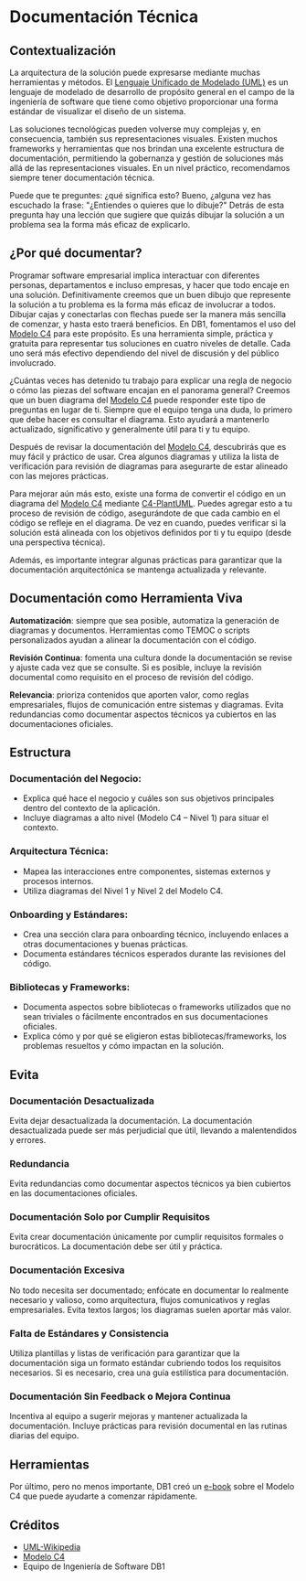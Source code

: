 # Documentación Técnica

## Contextualización

La arquitectura de la solución puede expresarse mediante muchas herramientas y métodos. El [Lenguaje Unificado de Modelado (UML)](https://en.wikipedia.org/wiki/Unified_Modeling_Language) es un lenguaje de modelado de desarrollo de propósito general en el campo de la ingeniería de software que tiene como objetivo proporcionar una forma estándar de visualizar el diseño de un sistema.

Las soluciones tecnológicas pueden volverse muy complejas y, en consecuencia, también sus representaciones visuales. Existen muchos frameworks y herramientas que nos brindan una excelente estructura de documentación, permitiendo la gobernanza y gestión de soluciones más allá de las representaciones visuales. En un nivel práctico, recomendamos siempre tener documentación técnica.

Puede que te preguntes: ¿qué significa esto? Bueno, ¿alguna vez has escuchado la frase: "¿Entiendes o quieres que lo dibuje?" Detrás de esta pregunta hay una lección que sugiere que quizás dibujar la solución a un problema sea la forma más eficaz de explicarlo.

## ¿Por qué documentar?

Programar software empresarial implica interactuar con diferentes personas, departamentos e incluso empresas, y hacer que todo encaje en una solución. Definitivamente creemos que un buen dibujo que represente la solución a tu problema es la forma más eficaz de involucrar a todos. Dibujar cajas y conectarlas con flechas puede ser la manera más sencilla de comenzar, y hasta esto traerá beneficios. En DB1, fomentamos el uso del [Modelo C4](https://c4model.com) para este propósito. Es una herramienta simple, práctica y gratuita para representar tus soluciones en cuatro niveles de detalle. Cada uno será más efectivo dependiendo del nivel de discusión y del público involucrado.

¿Cuántas veces has detenido tu trabajo para explicar una regla de negocio o cómo las piezas del software encajan en el panorama general? Creemos que un buen diagrama del [Modelo C4](https://c4model.com) puede responder este tipo de preguntas en lugar de ti. Siempre que el equipo tenga una duda, lo primero que debe hacer es consultar el diagrama. Esto ayudará a mantenerlo actualizado, significativo y generalmente útil para ti y tu equipo.

Después de revisar la documentación del [Modelo C4](https://c4model.com), descubrirás que es muy fácil y práctico de usar. Crea algunos diagramas y utiliza la lista de verificación para revisión de diagramas para asegurarte de estar alineado con las mejores prácticas.

Para mejorar aún más esto, existe una forma de convertir el código en un diagrama del [Modelo C4](https://c4model.com) mediante [C4-PlantUML](https://github.com/plantuml-stdlib/C4-PlantUML). Puedes agregar esto a tu proceso de revisión de código, asegurándote de que cada cambio en el código se refleje en el diagrama. De vez en cuando, puedes verificar si la solución está alineada con los objetivos definidos por ti y tu equipo (desde una perspectiva técnica).

Además, es importante integrar algunas prácticas para garantizar que la documentación arquitectónica se mantenga actualizada y relevante.

## Documentación como Herramienta Viva

**Automatización**: siempre que sea posible, automatiza la generación de diagramas y documentos. Herramientas como TEMOC o scripts personalizados ayudan a alinear la documentación con el código.

**Revisión Continua**: fomenta una cultura donde la documentación se revise y ajuste cada vez que se consulte. Si es posible, incluye la revisión documental como requisito en el proceso de revisión del código.

**Relevancia**: prioriza contenidos que aporten valor, como reglas empresariales, flujos de comunicación entre sistemas y diagramas. Evita redundancias como documentar aspectos técnicos ya cubiertos en las documentaciones oficiales.

## Estructura

### Documentación del Negocio:

- Explica qué hace el negocio y cuáles son sus objetivos principales dentro del contexto de la aplicación.
- Incluye diagramas a alto nivel (Modelo C4 – Nivel 1) para situar el contexto.

### Arquitectura Técnica:

- Mapea las interacciones entre componentes, sistemas externos y procesos internos.
- Utiliza diagramas del Nivel 1 y Nivel 2 del Modelo C4.

### Onboarding y Estándares:

- Crea una sección clara para onboarding técnico, incluyendo enlaces a otras documentaciones y buenas prácticas.
- Documenta estándares técnicos esperados durante las revisiones del código.

### Bibliotecas y Frameworks:

- Documenta aspectos sobre bibliotecas o frameworks utilizados que no sean triviales o fácilmente encontrados en sus documentaciones oficiales.
- Explica cómo y por qué se eligieron estas bibliotecas/frameworks, los problemas resueltos y cómo impactan en la solución.

## Evita

### Documentación Desactualizada

Evita dejar desactualizada la documentación. La documentación desactualizada puede ser más perjudicial que útil, llevando a malentendidos y errores.

### Redundancia

Evita redundancias como documentar aspectos técnicos ya bien cubiertos en las documentaciones oficiales.

### Documentación Solo por Cumplir Requisitos

Evita crear documentación únicamente por cumplir requisitos formales o burocráticos. La documentación debe ser útil y práctica.

### Documentación Excesiva

No todo necesita ser documentado; enfócate en documentar lo realmente necesario y valioso, como arquitectura, flujos comunicativos y reglas empresariales. Evita textos largos; los diagramas suelen aportar más valor.

### Falta de Estándares y Consistencia

Utiliza plantillas y listas de verificación para garantizar que la documentación siga un formato estándar cubriendo todos los requisitos necesarios. Si es necesario, crea una guía estilística para documentación.

### Documentación Sin Feedback o Mejora Continua

Incentiva al equipo a sugerir mejoras y mantener actualizada la documentación. Incluye prácticas para revisión documental en las rutinas diarias del equipo.

## Herramientas

Por último, pero no menos importante, DB1 creó un [e-book](/assets/ebooks/GEP_2021_EBOOK_ARQUITETURA.pdf) sobre el Modelo C4 que puede ayudarte a comenzar rápidamente.

## Créditos

- [UML-Wikipedia](https://en.wikipedia.org/wiki/Unified_Modeling_Language)
- [Modelo C4](https://c4model.com)
- Equipo de Ingeniería de Software DB1
